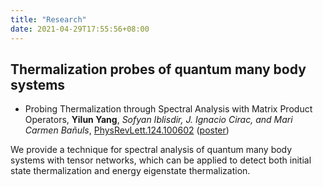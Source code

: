 ```yaml
---
title: "Research"
date: 2021-04-29T17:55:56+08:00
---
```


## Thermalization probes of quantum many body systems
- Probing Thermalization through Spectral Analysis with Matrix Product Operators, **Yilun Yang**, *Sofyan Iblisdir, J. Ignacio Cirac, and Mari Carmen Bañuls*, [PhysRevLett.124.100602](https://journals.aps.org/prl/abstract/10.1103/PhysRevLett.124.100602) ([poster](/files/posters/slides_VaQuM_Yilun_Yang.pdf))

We provide a technique for spectral analysis of quantum many body systems with tensor networks, which can be applied to detect both initial state thermalization and energy eigenstate thermalization.

